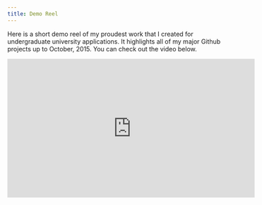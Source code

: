 ```yaml
---
title: Demo Reel
---
```


Here is a short demo reel of my proudest work that I created for undergraduate university applications.  It highlights
all of my major Github projects up to October, 2015.  You can check out the video below.

<div class="video-center"><div class="video-container"><iframe width="560" height="315" src="https://www.youtube.com/embed/xW0udm5wS0A" frameborder="0" allowfullscreen></iframe></div></div>